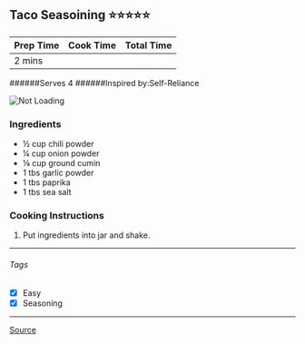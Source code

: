 ## Taco Seasoining :star::star::star::star::star:

| Prep Time  | Cook Time    | Total Time  |
| ---------- |:------------:| -----------:|
| 2 mins    |      |    |


######Serves 4
######Inspired by:Self-Reliance

![Not Loading](http://i.imgur.com/ZG7igui.png)

### Ingredients

* ½ cup chili powder
* ¼ cup onion powder
* ⅛ cup ground cumin
* 1 tbs garlic powder
* 1 tbs paprika
* 1 tbs sea salt

### Cooking Instructions

1. Put ingredients into jar and shake.


---

###### Tags
- [x] Easy
- [x] Seasoning

---

[Source](http://selfreliancebyjamie.blogspot.ca/2011/08/tis-seasonings.html)

